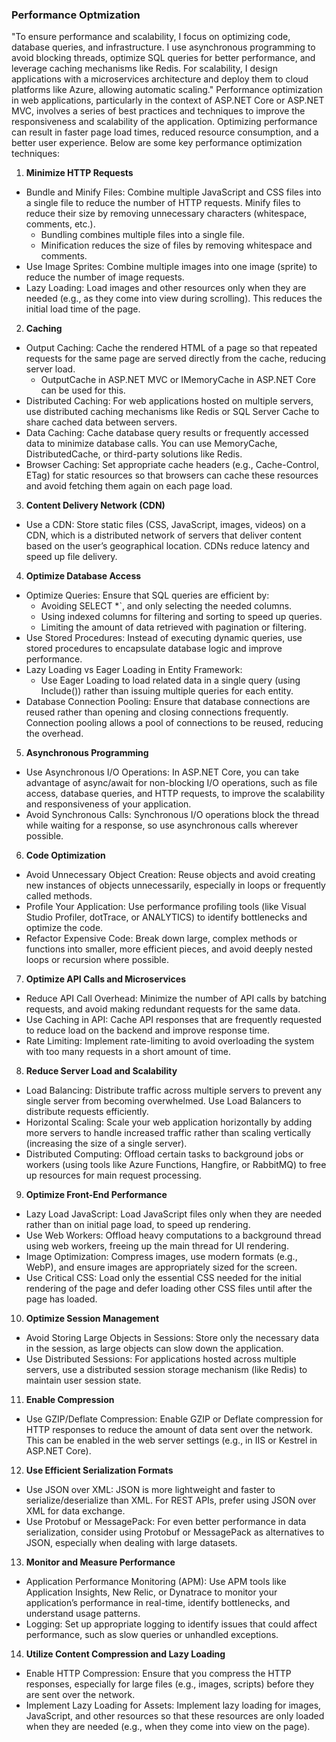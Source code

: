 ### Performance Optmization 
"To ensure performance and scalability, I focus on optimizing code, database queries, and infrastructure. I use asynchronous programming to avoid blocking threads, optimize SQL queries for better performance, and leverage caching mechanisms like Redis. For scalability, I design applications with a microservices architecture and deploy them to cloud platforms like Azure, allowing automatic scaling." Performance optimization in web applications, particularly in the context of ASP.NET Core or ASP.NET MVC, involves a series of best practices and techniques to improve the responsiveness and scalability of the application. Optimizing performance can result in faster page load times, reduced resource consumption, and a better user experience. Below are some key performance optimization techniques:
1. **Minimize HTTP Requests**
- Bundle and Minify Files: Combine multiple JavaScript and CSS files into a single file to reduce the number of HTTP requests. Minify files to reduce their size by removing unnecessary characters (whitespace, comments, etc.).
    - Bundling combines multiple files into a single file.
    - Minification reduces the size of files by removing whitespace and comments.
- Use Image Sprites: Combine multiple images into one image (sprite) to reduce the number of image requests.
- Lazy Loading: Load images and other resources only when they are needed (e.g., as they come into view during scrolling). This reduces the initial load time of the page.
2. **Caching**
- Output Caching: Cache the rendered HTML of a page so that repeated requests for the same page are served directly from the cache, reducing server load.
    - OutputCache in ASP.NET MVC or IMemoryCache in ASP.NET Core can be used for this.
- Distributed Caching: For web applications hosted on multiple servers, use distributed caching mechanisms like Redis or SQL Server Cache to share cached data between servers.
- Data Caching: Cache database query results or frequently accessed data to minimize database calls. You can use MemoryCache, DistributedCache, or third-party solutions like Redis.
- Browser Caching: Set appropriate cache headers (e.g., Cache-Control, ETag) for static resources so that browsers can cache these resources and avoid fetching them again on each page load.
3. **Content Delivery Network (CDN)**
- Use a CDN: Store static files (CSS, JavaScript, images, videos) on a CDN, which is a distributed network of servers that deliver content based on the user’s geographical location. CDNs reduce latency and speed up file delivery.
4. **Optimize Database Access**
- Optimize Queries: Ensure that SQL queries are efficient by:
    - Avoiding SELECT *`, and only selecting the needed columns.
    - Using indexed columns for filtering and sorting to speed up queries.
    - Limiting the amount of data retrieved with pagination or filtering.
- Use Stored Procedures: Instead of executing dynamic queries, use stored procedures to encapsulate database logic and improve performance.
- Lazy Loading vs Eager Loading in Entity Framework:
    - Use Eager Loading to load related data in a single query (using Include()) rather than issuing multiple queries for each entity.
- Database Connection Pooling: Ensure that database connections are reused rather than opening and closing connections frequently. Connection pooling allows a pool of connections to be reused, reducing the overhead.
5. **Asynchronous Programming**
- Use Asynchronous I/O Operations: In ASP.NET Core, you can take advantage of async/await for non-blocking I/O operations, such as file access, database queries, and HTTP requests, to improve the scalability and responsiveness of your application.
- Avoid Synchronous Calls: Synchronous I/O operations block the thread while waiting for a response, so use asynchronous calls wherever possible.
6. **Code Optimization**
- Avoid Unnecessary Object Creation: Reuse objects and avoid creating new instances of objects unnecessarily, especially in loops or frequently called methods.
- Profile Your Application: Use performance profiling tools (like Visual Studio Profiler, dotTrace, or ANALYTICS) to identify bottlenecks and optimize the code.
- Refactor Expensive Code: Break down large, complex methods or functions into smaller, more efficient pieces, and avoid deeply nested loops or recursion where possible.
7. **Optimize API Calls and Microservices**
- Reduce API Call Overhead: Minimize the number of API calls by batching requests, and avoid making redundant requests for the same data.
- Use Caching in API: Cache API responses that are frequently requested to reduce load on the backend and improve response time.
- Rate Limiting: Implement rate-limiting to avoid overloading the system with too many requests in a short amount of time.
8. **Reduce Server Load and Scalability**
- Load Balancing: Distribute traffic across multiple servers to prevent any single server from becoming overwhelmed. Use Load Balancers to distribute requests efficiently.
- Horizontal Scaling: Scale your web application horizontally by adding more servers to handle increased traffic rather than scaling vertically (increasing the size of a single server).
- Distributed Computing: Offload certain tasks to background jobs or workers (using tools like Azure Functions, Hangfire, or RabbitMQ) to free up resources for main request processing.
9. **Optimize Front-End Performance**
- Lazy Load JavaScript: Load JavaScript files only when they are needed rather than on initial page load, to speed up rendering.
- Use Web Workers: Offload heavy computations to a background thread using web workers, freeing up the main thread for UI rendering.
- Image Optimization: Compress images, use modern formats (e.g., WebP), and ensure images are appropriately sized for the screen.
- Use Critical CSS: Load only the essential CSS needed for the initial rendering of the page and defer loading other CSS files until after the page has loaded.
10. **Optimize Session Management**
- Avoid Storing Large Objects in Sessions: Store only the necessary data in the session, as large objects can slow down the application.
- Use Distributed Sessions: For applications hosted across multiple servers, use a distributed session storage mechanism (like Redis) to maintain user session state.
11. **Enable Compression**
- Use GZIP/Deflate Compression: Enable GZIP or Deflate compression for HTTP responses to reduce the amount of data sent over the network. This can be enabled in the web server settings (e.g., in IIS or Kestrel in ASP.NET Core).
12. **Use Efficient Serialization Formats**
- Use JSON over XML: JSON is more lightweight and faster to serialize/deserialize than XML. For REST APIs, prefer using JSON over XML for data exchange.
- Use Protobuf or MessagePack: For even better performance in data serialization, consider using Protobuf or MessagePack as alternatives to JSON, especially when dealing with large datasets.
13. **Monitor and Measure Performance**
- Application Performance Monitoring (APM): Use APM tools like Application Insights, New Relic, or Dynatrace to monitor your application’s performance in real-time, identify bottlenecks, and understand usage patterns.
- Logging: Set up appropriate logging to identify issues that could affect performance, such as slow queries or unhandled exceptions.
14. **Utilize Content Compression and Lazy Loading**
- Enable HTTP Compression: Ensure that you compress the HTTP responses, especially for large files (e.g., images, scripts) before they are sent over the network.
- Implement Lazy Loading for Assets: Implement lazy loading for images, JavaScript, and other resources so that these resources are only loaded when they are needed (e.g., when they come into view on the page).